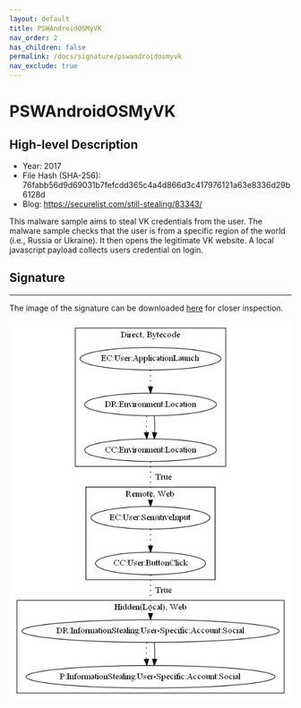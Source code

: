 ```yaml
---
layout: default
title: PSWAndroidOSMyVK
nav_order: 2
has_children: false
permalink: /docs/signature/pswandroidosmyvk
nav_exclude: true
---
```


# PSWAndroidOSMyVK

## High-level Description

* Year: 2017
* File Hash (SHA-256): 76fabb56d9d69031b7fefcdd365c4a4d866d3c417976121a63e8336d29b6128d
* Blog: https://securelist.com/still-stealing/83343/

This malware sample aims to steal VK credentials from the user. The malware sample checks that the user is from a specific region of the world (i.e., Russia or Ukraine). It then opens the legitimate VK website. A local javascript payload collects users credential on login.

## Signature
---

The image of the signature can be downloaded [here](../../img/signatures/PSWAndroidOSMyVK.png) for closer inspection.

![](../../img/signatures/PSWAndroidOSMyVK.png)